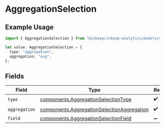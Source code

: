# AggregationSelection

## Example Usage

```typescript
import { AggregationSelection } from "@inkeep/inkeep-analytics/models/components";

let value: AggregationSelection = {
  type: "aggregation",
  aggregation: "avg",
};
```

## Fields

| Field                                                                                                    | Type                                                                                                     | Required                                                                                                 | Description                                                                                              |
| -------------------------------------------------------------------------------------------------------- | -------------------------------------------------------------------------------------------------------- | -------------------------------------------------------------------------------------------------------- | -------------------------------------------------------------------------------------------------------- |
| `type`                                                                                                   | [components.AggregationSelectionType](../../models/components/aggregationselectiontype.md)               | :heavy_check_mark:                                                                                       | N/A                                                                                                      |
| `aggregation`                                                                                            | [components.AggregationSelectionAggregation](../../models/components/aggregationselectionaggregation.md) | :heavy_check_mark:                                                                                       | N/A                                                                                                      |
| `field`                                                                                                  | [components.AggregationSelectionField](../../models/components/aggregationselectionfield.md)             | :heavy_minus_sign:                                                                                       | N/A                                                                                                      |